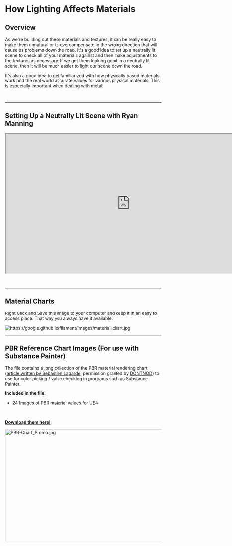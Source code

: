 # How Lighting Affects Materials

<h2>Overview</h2>
<p>As we're building out these materials and textures, it can be really easy to make them unnatural or to overcompensate in the wrong direction that will cause us problems down the road. It's a good idea to set up a neutrally lit scene to check all of your materials against and then make adjustments to the textures as necessary. If we get them looking good in a neutrally lit scene, then it will be much easier to light our scene down the road.</p>
<p>It's also a good idea to get familiarized with how physically based materials work and the real world accurate values for various physical materials. This is especially important when dealing with metal!</p>
<p>&nbsp;</p>
<hr>
<h2>Setting Up a Neutrally Lit Scene with Ryan Manning</h2>
<p><iframe src="https://www.youtube.com/embed/jyq11xOp-B4?rel=0" width="800" height="450" allowfullscreen="allowfullscreen" allow="accelerometer; autoplay; clipboard-write; encrypted-media; gyroscope; picture-in-picture"></iframe></p>
<p>&nbsp;</p>
<hr>
<h2>Material Charts</h2>
<p>Right Click and Save this image to your computer and keep it in an easy to access place. That way you always have it available.</p>
<p><img src="https://google.github.io/filament/images/material_chart.jpg" alt="https://google.github.io/filament/images/material_chart.jpg"></p>
<hr>
<h2>PBR Reference Chart Images (For use with Substance Painter)</h2>
<p>The file contains a .png collection of the PBR material rendering chart (<a href="https://seblagarde.wordpress.com/2014/04/14/dontnod-physically-based-rendering-chart-for-unreal-engine-4/" target="_blank">article written by Sébastien Lagarde</a>, permission granted by<span>&nbsp;</span><a href="https://dont-nod.com/" target="_blank">DONTNOD</a>) to use for color picking / value checking in programs such as Substance Painter.</p>
<p><strong>Included in the file:</strong></p>
<ul>
<li>24 Images of PBR material values for UE4</li>
</ul>
<p>&nbsp;</p>
<p><strong><a class="instructure_file_link inline_disabled" href="https://www.artstation.com/a/3599383" target="_blank">Download them here!</a></strong></p>
<p><a class="instructure_file_link inline_disabled" href="https://www.artstation.com/a/3599383" target="_blank"><img src="https://vertexschool.instructure.com/courses/464/files/27963/preview?verifier=y1DSVUSFOPhETHm3hnJqcK4BbPy5n7p3Uu7ltZD2" alt="PBR-Chart_Promo.jpg" width="640" height="360" data-api-endpoint="https://vertexschool.instructure.com/api/v1/courses/464/files/27963" data-api-returntype="File"></a>&nbsp;&nbsp;</p>